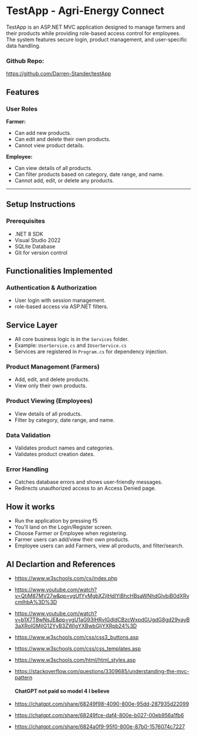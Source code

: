 # TestApp - Agri-Energy Connect

TestApp is an ASP.NET MVC application designed to manage farmers and their products while providing role-based access control for employees. The system features secure login, product management, and user-specific data handling.

### Github Repo:
https://github.com/Darren-Stander/testApp

## Features

### User Roles
 **Farmer:**
   - Can add new products.
   - Can edit and delete their own products.
   - Cannot view product details.

 **Employee:**
   - Can view details of all products.
   - Can filter products based on category, date range, and name.
   - Cannot add, edit, or delete any products.

---

## Setup Instructions

### Prerequisites
- .NET 8 SDK
- Visual Studio 2022
- SQLite Database
- Git for version control

## Functionalities Implemented
### Authentication & Authorization
- User login with session management.
- role-based access via ASP.NET filters.

## Service Layer
- All core business logic is in the `Services` folder.
- Example: `UserService.cs` and `IUserService.cs`
- Services are registered in `Program.cs` for dependency injection.

### Product Management (Farmers)
- Add, edit, and delete products.
- View only their own products.

### Product Viewing (Employees)
- View details of all products.
- Filter by category, date range, and name.

### Data Validation
- Validates product names and categories.
- Validates product creation dates.

### Error Handling
- Catches database errors and shows user-friendly messages.
- Redirects unauthorized access to an Access Denied page.

## How it works
- Run the application by pressing f5
- You’ll land on the Login/Register screen.
- Choose Farmer or Employee when registering.
- Farmer users can add/view their own products.
- Employee users can add Farmers, view all products, and filter/search.

## AI Declartion and References
- https://www.w3schools.com/cs/index.php
- https://www.youtube.com/watch?v=QtiM87MV27w&pp=ygUfYyMgbXZjIHdlYiBhcHBsaWNhdGlvbiB0dXRvcmlhbA%3D%3D
- https://www.youtube.com/watch?v=b1X7T8wNsJE&pp=ygU1aG93IHRvIGdldCBzcWxpdGUgdG8gd29yayB3aXRoIGMjIG12YyB3ZWIgYXBwbGljYXRpb24%3D
- https://www.w3schools.com/css/css3_buttons.asp
- https://www.w3schools.com/css/css_templates.asp
- https://www.w3schools.com/html/html_styles.asp
- https://stackoverflow.com/questions/3309685/understanding-the-mvc-pattern

  #### ChatGPT not paid so model 4 I believe 
- https://chatgpt.com/share/68249f98-4090-800e-95dd-287935d22099
- https://chatgpt.com/share/68249fce-daf4-800e-b027-00eb956a1fb6
- https://chatgpt.com/share/6824a0f9-95f0-800e-87b0-1576074c7227

